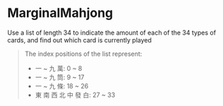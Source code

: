 # MarginalMahjong
Use a list of length 34 to indicate the amount of each of the 34 types of cards, and find out which card is currently played
> The index positions of the list represent:
> - 一 ~ 九 萬: 0 ~ 8
> - 一 ~ 九 筒: 9 ~ 17
> - 一 ~ 九 條: 18 ~ 26
> - 東 南 西 北 中 發 白: 27 ~ 33
